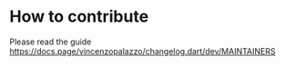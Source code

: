 # How to contribute

Please read the guide https://docs.page/vincenzopalazzo/changelog.dart/dev/MAINTAINERS 

